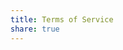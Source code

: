 ```yaml
---
title: Terms of Service
share: true
---
```


<!-- [Callysto Terms of Service](https://github.com/imuniyat/callysto.github.io/blob/main/assets/CallystoTermsofService-July2019.pdf) -->